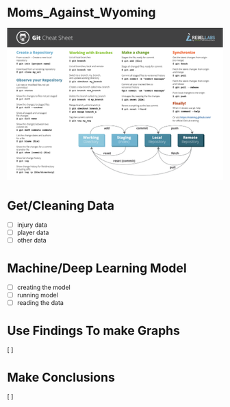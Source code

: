 # Moms_Against_Wyoming
![alt text](GitCommands.png)

# Get/Cleaning Data
- [ ] injury data
- [ ] player data
- [ ] other data

# Machine/Deep Learning Model
-[ ] creating the model
-[ ] running model
-[ ] reading the data

# Use Findings To make Graphs
[ ] 

# Make Conclusions
[ ]